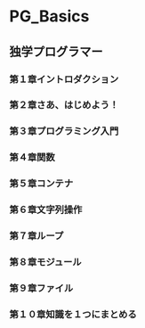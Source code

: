 # PG_Basics
## 独学プログラマー
### 第１章イントロダクション
### 第２章さあ、はじめよう！
### 第３章プログラミング入門
### 第４章関数
### 第５章コンテナ
### 第６章文字列操作
### 第７章ループ
### 第８章モジュール
### 第９章ファイル
### 第１０章知識を１つにまとめる
